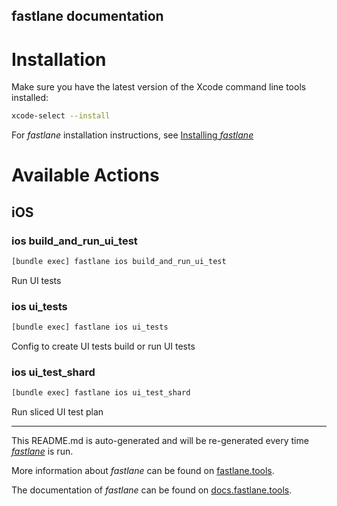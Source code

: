 fastlane documentation
----

# Installation

Make sure you have the latest version of the Xcode command line tools installed:

```sh
xcode-select --install
```

For _fastlane_ installation instructions, see [Installing _fastlane_](https://docs.fastlane.tools/#installing-fastlane)

# Available Actions

## iOS

### ios build_and_run_ui_test

```sh
[bundle exec] fastlane ios build_and_run_ui_test
```

Run UI tests

### ios ui_tests

```sh
[bundle exec] fastlane ios ui_tests
```

Config to create UI tests build or run UI tests

### ios ui_test_shard

```sh
[bundle exec] fastlane ios ui_test_shard
```

Run sliced UI test plan

----

This README.md is auto-generated and will be re-generated every time [_fastlane_](https://fastlane.tools) is run.

More information about _fastlane_ can be found on [fastlane.tools](https://fastlane.tools).

The documentation of _fastlane_ can be found on [docs.fastlane.tools](https://docs.fastlane.tools).
